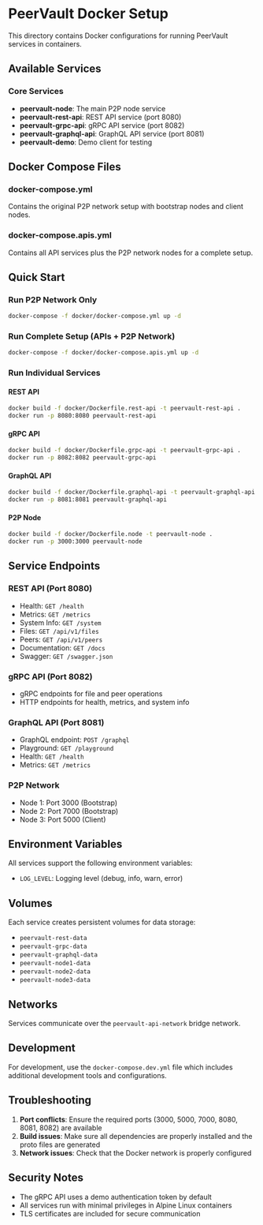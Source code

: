 # PeerVault Docker Setup

This directory contains Docker configurations for running PeerVault services in containers.

## Available Services

### Core Services

- **peervault-node**: The main P2P node service
- **peervault-rest-api**: REST API service (port 8080)
- **peervault-grpc-api**: gRPC API service (port 8082)
- **peervault-graphql-api**: GraphQL API service (port 8081)
- **peervault-demo**: Demo client for testing

## Docker Compose Files

### docker-compose.yml

Contains the original P2P network setup with bootstrap nodes and client nodes.

### docker-compose.apis.yml

Contains all API services plus the P2P network nodes for a complete setup.

## Quick Start

### Run P2P Network Only

```bash
docker-compose -f docker/docker-compose.yml up -d
```

### Run Complete Setup (APIs + P2P Network)

```bash
docker-compose -f docker/docker-compose.apis.yml up -d
```

### Run Individual Services

#### REST API

```bash
docker build -f docker/Dockerfile.rest-api -t peervault-rest-api .
docker run -p 8080:8080 peervault-rest-api
```

#### gRPC API

```bash
docker build -f docker/Dockerfile.grpc-api -t peervault-grpc-api .
docker run -p 8082:8082 peervault-grpc-api
```

#### GraphQL API

```bash
docker build -f docker/Dockerfile.graphql-api -t peervault-graphql-api .
docker run -p 8081:8081 peervault-graphql-api
```

#### P2P Node

```bash
docker build -f docker/Dockerfile.node -t peervault-node .
docker run -p 3000:3000 peervault-node
```

## Service Endpoints

### REST API (Port 8080)

- Health: `GET /health`
- Metrics: `GET /metrics`
- System Info: `GET /system`
- Files: `GET /api/v1/files`
- Peers: `GET /api/v1/peers`
- Documentation: `GET /docs`
- Swagger: `GET /swagger.json`

### gRPC API (Port 8082)

- gRPC endpoints for file and peer operations
- HTTP endpoints for health, metrics, and system info

### GraphQL API (Port 8081)

- GraphQL endpoint: `POST /graphql`
- Playground: `GET /playground`
- Health: `GET /health`
- Metrics: `GET /metrics`

### P2P Network

- Node 1: Port 3000 (Bootstrap)
- Node 2: Port 7000 (Bootstrap)
- Node 3: Port 5000 (Client)

## Environment Variables

All services support the following environment variables:

- `LOG_LEVEL`: Logging level (debug, info, warn, error)

## Volumes

Each service creates persistent volumes for data storage:

- `peervault-rest-data`
- `peervault-grpc-data`
- `peervault-graphql-data`
- `peervault-node1-data`
- `peervault-node2-data`
- `peervault-node3-data`

## Networks

Services communicate over the `peervault-api-network` bridge network.

## Development

For development, use the `docker-compose.dev.yml` file which includes additional development tools and configurations.

## Troubleshooting

1. **Port conflicts**: Ensure the required ports (3000, 5000, 7000, 8080, 8081, 8082) are available
2. **Build issues**: Make sure all dependencies are properly installed and the proto files are generated
3. **Network issues**: Check that the Docker network is properly configured

## Security Notes

- The gRPC API uses a demo authentication token by default
- All services run with minimal privileges in Alpine Linux containers
- TLS certificates are included for secure communication
